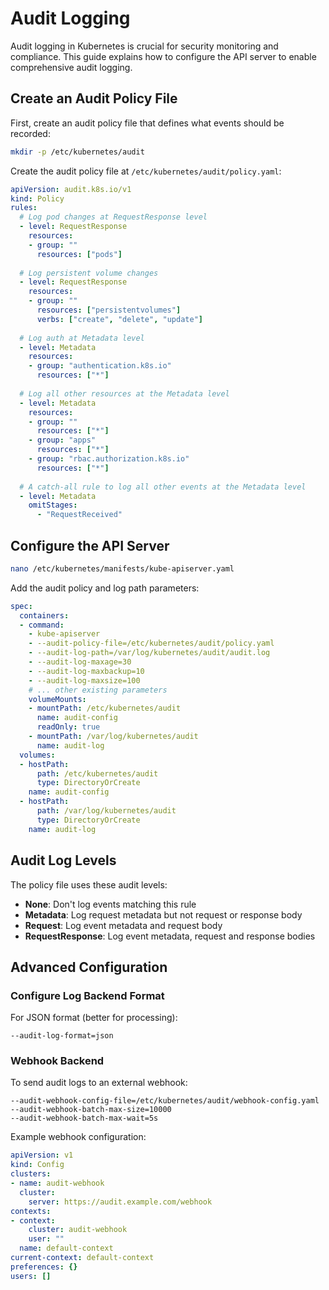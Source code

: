 # Audit Logging

Audit logging in Kubernetes is crucial for security monitoring and compliance. This guide explains how to configure the API server to enable comprehensive audit logging.

## Create an Audit Policy File

First, create an audit policy file that defines what events should be recorded:

```bash
mkdir -p /etc/kubernetes/audit
```

Create the audit policy file at `/etc/kubernetes/audit/policy.yaml`:

```yaml
apiVersion: audit.k8s.io/v1
kind: Policy
rules:
  # Log pod changes at RequestResponse level
  - level: RequestResponse
    resources:
    - group: ""
      resources: ["pods"]
      
  # Log persistent volume changes
  - level: RequestResponse
    resources:
    - group: ""
      resources: ["persistentvolumes"]
      verbs: ["create", "delete", "update"]
      
  # Log auth at Metadata level
  - level: Metadata
    resources:
    - group: "authentication.k8s.io"
      resources: ["*"]
      
  # Log all other resources at the Metadata level
  - level: Metadata
    resources:
    - group: ""
      resources: ["*"]
    - group: "apps"
      resources: ["*"]
    - group: "rbac.authorization.k8s.io"
      resources: ["*"]
      
  # A catch-all rule to log all other events at the Metadata level
  - level: Metadata
    omitStages:
      - "RequestReceived"
```

## Configure the API Server

```bash
nano /etc/kubernetes/manifests/kube-apiserver.yaml
```

Add the audit policy and log path parameters:

```yaml
spec:
  containers:
  - command:
    - kube-apiserver
    - --audit-policy-file=/etc/kubernetes/audit/policy.yaml
    - --audit-log-path=/var/log/kubernetes/audit/audit.log
    - --audit-log-maxage=30
    - --audit-log-maxbackup=10
    - --audit-log-maxsize=100
    # ... other existing parameters
    volumeMounts:
    - mountPath: /etc/kubernetes/audit
      name: audit-config
      readOnly: true
    - mountPath: /var/log/kubernetes/audit
      name: audit-log
  volumes:
  - hostPath:
      path: /etc/kubernetes/audit
      type: DirectoryOrCreate
    name: audit-config
  - hostPath:
      path: /var/log/kubernetes/audit
      type: DirectoryOrCreate
    name: audit-log
```

## Audit Log Levels

The policy file uses these audit levels:

- **None**: Don't log events matching this rule
- **Metadata**: Log request metadata but not request or response body
- **Request**: Log event metadata and request body
- **RequestResponse**: Log event metadata, request and response bodies

## Advanced Configuration

### Configure Log Backend Format

For JSON format (better for processing):

```
--audit-log-format=json
```

### Webhook Backend

To send audit logs to an external webhook:

```
--audit-webhook-config-file=/etc/kubernetes/audit/webhook-config.yaml
--audit-webhook-batch-max-size=10000
--audit-webhook-batch-max-wait=5s
```

Example webhook configuration:

```yaml
apiVersion: v1
kind: Config
clusters:
- name: audit-webhook
  cluster:
    server: https://audit.example.com/webhook
contexts:
- context:
    cluster: audit-webhook
    user: ""
  name: default-context
current-context: default-context
preferences: {}
users: []
```

